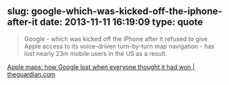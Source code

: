 slug: google-which-was-kicked-off-the-iphone-after-it
date: 2013-11-11 16:19:09
type: quote
---

> Google - which was kicked off the iPhone after it refused to give Apple access to its voice-driven turn-by-turn map navigation - has lost nearly 23m mobile users in the US as a result.

[Apple maps: how Google lost when everyone thought it had won | theguardian.com](http://www.theguardian.com/technology/2013/nov/11/apple-maps-google-iphone-users)
